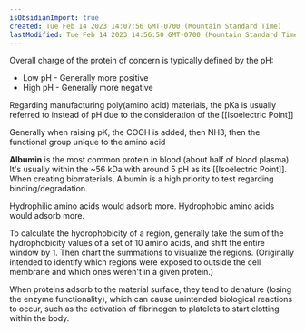 ```yaml
---
isObsidianImport: true
created: Tue Feb 14 2023 14:07:56 GMT-0700 (Mountain Standard Time)
lastModified: Tue Feb 14 2023 14:56:50 GMT-0700 (Mountain Standard Time)
---
```

Overall charge of the protein of concern is typically defined by the pH:
- Low pH - Generally more positive
- High pH - Generally more negative

Regarding manufacturing poly(amino acid) materials, the pKa is usually referred to instead of pH due to the consideration of the [[Isoelectric Point]]

Generally when raising pK, the COOH is added, then NH3, then the functional group unique to the amino acid

**Albumin** is the most common protein in blood (about half of blood plasma). It's usually within the ~56 kDa with around 5 pH as its [[Isoelectric Point]]. 
When creating biomaterials, Albumin is a high priority to test regarding binding/degradation.

Hydrophilic amino acids would adsorb more.
Hydrophobic amino acids would adsorb more.

To calculate the hydrophobicity of a region, generally take the sum of the hydrophobicity values of a set of 10 amino acids, and shift the entire window by 1. Then chart the summations to visualize the regions.
(Originally intended to identify which regions were exposed to outside the cell membrane and which ones weren't in a given protein.)

When proteins adsorb to the material surface, they tend to denature (losing the enzyme functionality), which can cause unintended biological reactions to occur, such as the activation of fibrinogen to platelets to start clotting within the body.
